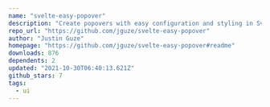 ```yaml
---
name: "svelte-easy-popover"
description: "Create popovers with easy configuration and styling in Svelte."
repo_url: "https://github.com/jguze/svelte-easy-popover"
author: "Justin Guze"
homepage: "https://github.com/jguze/svelte-easy-popover#readme"
downloads: 876
dependents: 2
updated: "2021-10-30T06:40:13.621Z"
github_stars: 7
tags: 
  - ui
---
```

